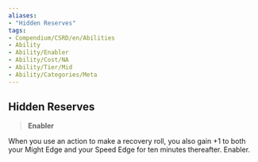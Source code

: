 ```yaml
---
aliases:
- "Hidden Reserves"
tags:
- Compendium/CSRD/en/Abilities
- Ability
- Ability/Enabler
- Ability/Cost/NA
- Ability/Tier/Mid
- Ability/Categories/Meta
---
```


  
## Hidden Reserves  
>**Enabler**
  
When you use an action to make a recovery roll, you also gain +1 to both your Might Edge and your Speed Edge for ten minutes thereafter. Enabler.